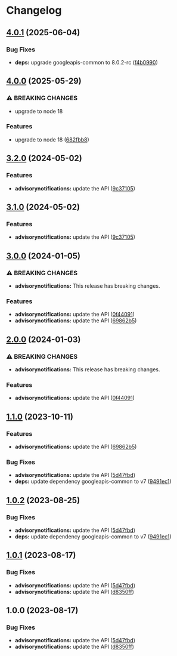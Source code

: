 # Changelog

## [4.0.1](https://github.com/googleapis/google-api-nodejs-client/compare/advisorynotifications-v4.0.0...advisorynotifications-v4.0.1) (2025-06-04)


### Bug Fixes

* **deps:** upgrade googleapis-common to 8.0.2-rc ([f4b0990](https://github.com/googleapis/google-api-nodejs-client/commit/f4b099071040cfbcfe4a2e7d487d45ee93b369e0))

## [4.0.0](https://github.com/googleapis/google-api-nodejs-client/compare/advisorynotifications-v3.2.0...advisorynotifications-v4.0.0) (2025-05-29)


### ⚠ BREAKING CHANGES

* upgrade to node 18

### Features

* upgrade to node 18 ([682fbb8](https://github.com/googleapis/google-api-nodejs-client/commit/682fbb869189ae92b3e9a194d37d0548af0c1f92))

## [3.2.0](https://github.com/googleapis/google-api-nodejs-client/compare/advisorynotifications-v3.1.0...advisorynotifications-v3.2.0) (2024-05-02)


### Features

* **advisorynotifications:** update the API ([9c37105](https://github.com/googleapis/google-api-nodejs-client/commit/9c371058f141e1b30567a74d35245c0d116e9f02))

## [3.1.0](https://github.com/googleapis/google-api-nodejs-client/compare/advisorynotifications-v3.0.0...advisorynotifications-v3.1.0) (2024-05-02)


### Features

* **advisorynotifications:** update the API ([9c37105](https://github.com/googleapis/google-api-nodejs-client/commit/9c371058f141e1b30567a74d35245c0d116e9f02))

## [3.0.0](https://github.com/googleapis/google-api-nodejs-client/compare/advisorynotifications-v2.0.0...advisorynotifications-v3.0.0) (2024-01-05)


### ⚠ BREAKING CHANGES

* **advisorynotifications:** This release has breaking changes.

### Features

* **advisorynotifications:** update the API ([0f44091](https://github.com/googleapis/google-api-nodejs-client/commit/0f440919dd1046ca5d0ea86233513958eed59602))
* **advisorynotifications:** update the API ([69862b5](https://github.com/googleapis/google-api-nodejs-client/commit/69862b5ad3bee47af15183dcfe04ea4079689cab))

## [2.0.0](https://github.com/googleapis/google-api-nodejs-client/compare/advisorynotifications-v1.1.0...advisorynotifications-v2.0.0) (2024-01-03)


### ⚠ BREAKING CHANGES

* **advisorynotifications:** This release has breaking changes.

### Features

* **advisorynotifications:** update the API ([0f44091](https://github.com/googleapis/google-api-nodejs-client/commit/0f440919dd1046ca5d0ea86233513958eed59602))

## [1.1.0](https://github.com/googleapis/google-api-nodejs-client/compare/advisorynotifications-v1.0.2...advisorynotifications-v1.1.0) (2023-10-11)


### Features

* **advisorynotifications:** update the API ([69862b5](https://github.com/googleapis/google-api-nodejs-client/commit/69862b5ad3bee47af15183dcfe04ea4079689cab))


### Bug Fixes

* **advisorynotifications:** update the API ([5d47fbd](https://github.com/googleapis/google-api-nodejs-client/commit/5d47fbd05f937c4b94222b8ee76ccf417dc545c7))
* **deps:** update dependency googleapis-common to v7 ([9491ec1](https://github.com/googleapis/google-api-nodejs-client/commit/9491ec1cdc3c413e7d73edcfcd59cf5c28a7c855))

## [1.0.2](https://github.com/googleapis/google-api-nodejs-client/compare/advisorynotifications-v1.0.1...advisorynotifications-v1.0.2) (2023-08-25)


### Bug Fixes

* **advisorynotifications:** update the API ([5d47fbd](https://github.com/googleapis/google-api-nodejs-client/commit/5d47fbd05f937c4b94222b8ee76ccf417dc545c7))
* **deps:** update dependency googleapis-common to v7 ([9491ec1](https://github.com/googleapis/google-api-nodejs-client/commit/9491ec1cdc3c413e7d73edcfcd59cf5c28a7c855))

## [1.0.1](https://github.com/googleapis/google-api-nodejs-client/compare/advisorynotifications-v1.0.0...advisorynotifications-v1.0.1) (2023-08-17)


### Bug Fixes

* **advisorynotifications:** update the API ([5d47fbd](https://github.com/googleapis/google-api-nodejs-client/commit/5d47fbd05f937c4b94222b8ee76ccf417dc545c7))
* **advisorynotifications:** update the API ([d8350ff](https://github.com/googleapis/google-api-nodejs-client/commit/d8350ff286fa5915713b6b894dd4ad513c414eff))

## 1.0.0 (2023-08-17)


### Bug Fixes

* **advisorynotifications:** update the API ([5d47fbd](https://github.com/googleapis/google-api-nodejs-client/commit/5d47fbd05f937c4b94222b8ee76ccf417dc545c7))
* **advisorynotifications:** update the API ([d8350ff](https://github.com/googleapis/google-api-nodejs-client/commit/d8350ff286fa5915713b6b894dd4ad513c414eff))
